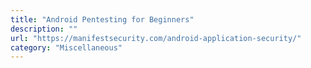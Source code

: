 ```yaml
---
title: "Android Pentesting for Beginners"
description: ""
url: "https://manifestsecurity.com/android-application-security/"
category: "Miscellaneous"
---
```

